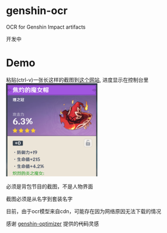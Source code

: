 # genshin-ocr
 OCR for Genshin Impact artifacts

开发中

# Demo
粘贴(ctrl-v)一张长这样的截图到[这个网站](https://mr-quin.github.io/genshin-ocr), 进度显示在控制台里
<img src="./doc/screenshot.png" width="250">

必须是背包节目的截图，不是人物界面

截图必须是从名字到套装名字

目前，由于ocr模型来自cdn，可能存在因为网络原因无法下载的情况


感谢 [genshin-optimizer](https://github.com/frzyc/genshin-optimizer) 提供的~~代码~~灵感
